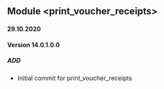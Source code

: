 ## Module <print_voucher_receipts>

#### 29.10.2020
#### Version 14.0.1.0.0
##### ADD
- Initial commit for print_voucher_receipts
